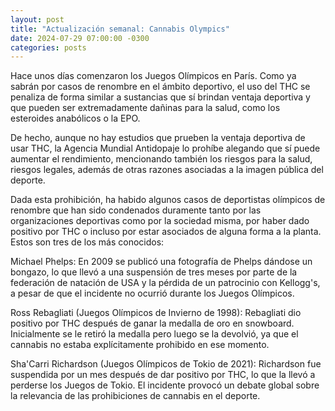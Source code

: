 ```yaml
---
layout: post
title: "Actualización semanal: Cannabis Olympics"
date: 2024-07-29 07:00:00 -0300
categories: posts
---
```


Hace unos días comenzaron los Juegos Olímpicos en París. Como ya sabrán por casos de renombre en el ámbito deportivo, el uso del THC se penaliza de forma similar a sustancias que sí brindan ventaja deportiva y que pueden ser extremadamente dañinas para la salud, como los esteroides anabólicos o la EPO.

De hecho, aunque no hay estudios que prueben la ventaja deportiva de usar THC, la Agencia Mundial Antidopaje lo prohíbe alegando que sí puede aumentar el rendimiento, mencionando también los riesgos para la salud, riesgos legales, además de otras razones asociadas a la imagen pública del deporte.

Dada esta prohibición, ha habido algunos casos de deportistas olímpicos de renombre que han sido condenados duramente tanto por las organizaciones deportivas como por la sociedad misma, por haber dado positivo por THC o incluso por estar asociados de alguna forma a la planta. Estos son tres de los más conocidos:

Michael Phelps: En 2009 se publicó una fotografía de Phelps dándose un bongazo, lo que llevó a una suspensión de tres meses por parte de la federación de natación de USA y la pérdida de un patrocinio con Kellogg's, a pesar de que el incidente no ocurrió durante los Juegos Olímpicos.

Ross Rebagliati (Juegos Olímpicos de Invierno de 1998): Rebagliati dio positivo por THC después de ganar la medalla de oro en snowboard. Inicialmente se le retiró la medalla pero luego se la devolvió, ya que el cannabis no estaba explícitamente prohibido en ese momento.

Sha'Carri Richardson (Juegos Olímpicos de Tokio de 2021): Richardson fue suspendida por un mes después de dar positivo por THC, lo que la llevó a perderse los Juegos de Tokio. El incidente provocó un debate global sobre la relevancia de las prohibiciones de cannabis en el deporte.
